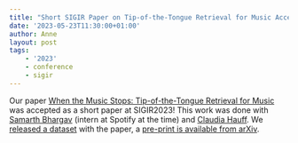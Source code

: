 ```yaml
---
title: "Short SIGIR Paper on Tip-of-the-Tongue Retrieval for Music Accepted!"
date: '2023-05-23T11:30:00+01:00'
author: Anne
layout: post
tags:
    - '2023'
    - conference
    - sigir
---
```


Our paper [When the Music Stops: Tip-of-the-Tongue Retrieval for Music](/publications/bhargav2023) was accepted as a short paper at SIGIR2023! 
This work was done with [Samarth Bhargav](https://samarthbhargav.github.io/) (intern at Spotify at the time) and [Claudia Hauff](https://chauff.github.io/).
We [released a dataset](https://github.com/spotify-research/tot) with the paper, a [pre-print is available from arXiv](https://arxiv.org/abs/2305.14072).
